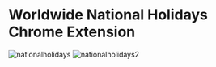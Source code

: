 # Worldwide National Holidays Chrome Extension

![nationalholidays](https://user-images.githubusercontent.com/58483864/198594933-664eb3e2-8c83-45aa-9410-74dc65d87722.png)
![nationalholidays2](https://user-images.githubusercontent.com/58483864/198595120-028408d8-284e-458c-905d-d1b15115a07a.png)
